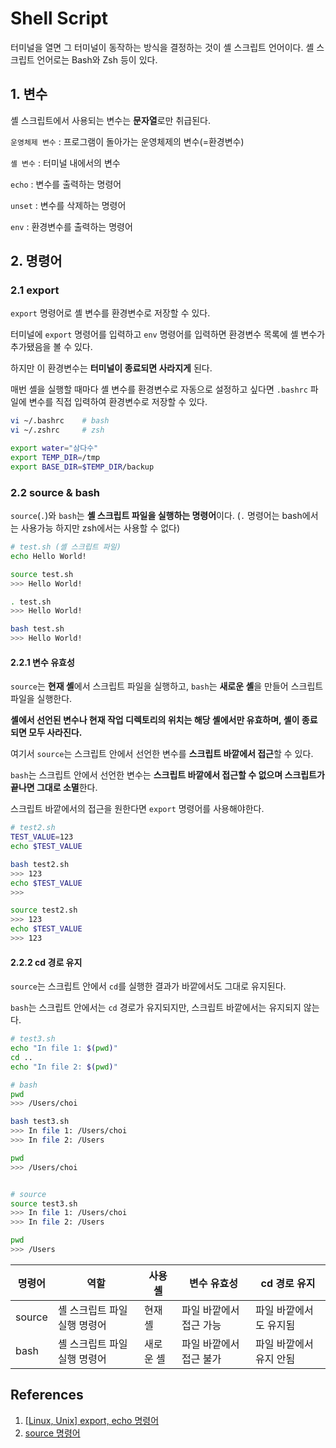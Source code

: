 # Shell Script

터미널을 열면 그 터미널이 동작하는 방식을 결정하는 것이 셸 스크립트 언어이다. 셸 스크립트 언어로는 Bash와 Zsh 등이 있다.



## 1. 변수

셸 스크립트에서 사용되는 변수는 **문자열**로만 취급된다.

`운영체제 변수` : 프로그램이 돌아가는 운영체제의 변수(=환경변수)

`셸 변수` : 터미널 내에서의 변수

`echo` : 변수를 출력하는 명령어

`unset` : 변수를 삭제하는 명령어

`env` : 환경변수를 출력하는 명령어



## 2. 명령어

### 2.1 export

`export` 명령어로 셸 변수를 환경변수로 저장할 수 있다.

터미널에 `export` 명령어를 입력하고 `env` 명령어를 입력하면 환경변수 목록에 셸 변수가 추가됐음을 볼 수 있다.

하지만 이 환경변수는 **터미널이 종료되면 사라지게** 된다.

매번 셸을 실행할 때마다 셸 변수를 환경변수로 자동으로 설정하고 싶다면 `.bashrc` 파일에 변수를 직접 입력하여 환경변수로 저장할 수 있다.

```bash
vi ~/.bashrc 	# bash
vi ~/.zshrc 	# zsh

export water="삼다수"
export TEMP_DIR=/tmp
export BASE_DIR=$TEMP_DIR/backup
```



### 2.2 source & bash

`source`(`.`)와 `bash`는 **셸 스크립트 파일을 실행하는 명령어**이다. (`.` 명령어는 bash에서는 사용가능 하지만 zsh에서는 사용할 수 없다)

```bash
# test.sh (셸 스크립트 파일)
echo Hello World!
```

```bash
source test.sh
>>> Hello World!

. test.sh
>>> Hello World!

bash test.sh
>>> Hello World!
```



#### 2.2.1 변수 유효성

`source`는 **현재 셸**에서 스크립트 파일을 실행하고, `bash`는 **새로운 셸**을 만들어 스크립트 파일을 실행한다.

**셸에서 선언된 변수나 현재 작업 디렉토리의 위치는 해당 셸에서만 유효하며, 셸이 종료되면 모두 사라진다.**



여기서 `source`는 스크립트 안에서 선언한 변수를 **스크립트 바깥에서 접근**할 수 있다.

`bash`는 스크립트 안에서 선언한 변수는 **스크립트 바깥에서 접근할 수 없으며 스크립트가 끝나면 그대로 소멸**한다.

스크립트 바깥에서의 접근을 원한다면 `export` 명령어를 사용해야한다.

```bash
# test2.sh
TEST_VALUE=123
echo $TEST_VALUE
```

```bash
bash test2.sh
>>> 123
echo $TEST_VALUE
>>>

source test2.sh
>>> 123
echo $TEST_VALUE
>>> 123
```



#### 2.2.2 cd 경로 유지

`source`는 스크립트 안에서 `cd`를 실행한 결과가 바깥에서도 그대로 유지된다.

`bash`는 스크립트 안에서는 `cd` 경로가 유지되지만, 스크립트 바깥에서는 유지되지 않는다.

```bash
# test3.sh
echo "In file 1: $(pwd)"
cd ..
echo "In file 2: $(pwd)"
```

```bash
# bash
pwd
>>> /Users/choi

bash test3.sh
>>> In file 1: /Users/choi
>>> In file 2: /Users

pwd
>>> /Users/choi


# source
source test3.sh
>>> In file 1: /Users/choi
>>> In file 2: /Users

pwd
>>> /Users
```



| 명령어 | 역할                         | 사용 셸   | 변수 유효성             | cd 경로 유지            |
| ------ | ---------------------------- | --------- | ----------------------- | ----------------------- |
| source | 셸 스크립트 파일 실행 명령어 | 현재 셸   | 파일 바깥에서 접근 가능 | 파일 바깥에서도 유지됨  |
| bash   | 셸 스크립트 파일 실행 명령어 | 새로운 셸 | 파일 바깥에서 접근 불가 | 파일 바깥에서 유지 안됨 |



## References

1. [[Linux, Unix] export, echo 명령어](http://keepcalmswag.blogspot.com/2018/06/linux-unix-export-echo_49.html)
2. [source 명령어](https://www.bangseongbeom.com/source-dot.html)